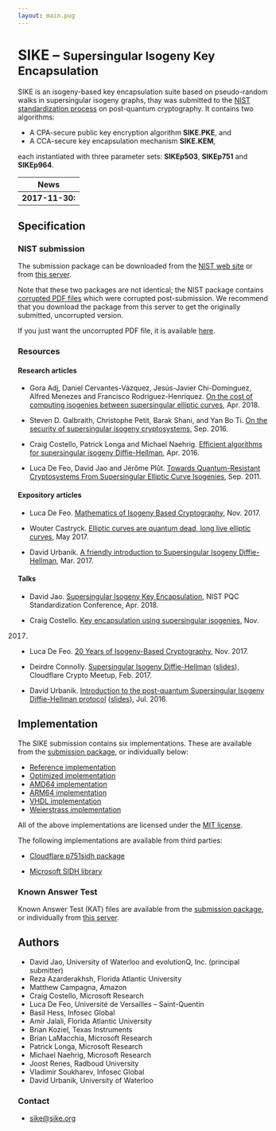 ```yaml
---
layout: main.pug
---
```


# SIKE – <small>Supersingular Isogeny Key Encapsulation</small>

SIKE is an isogeny-based key encapsulation suite based on pseudo-random
walks in supersingular isogeny graphs, thay was submitted to the [NIST
standardization
process](https://csrc.nist.gov/Projects/Post-Quantum-Cryptography) on
post-quantum cryptography. It contains two algorithms: 

- A CPA-secure public key encryption algorithm **SIKE.PKE**, and
- A CCA-secure key encapsulation mechanism **SIKE.KEM**,

each instantiated with three parameter sets: **SIKEp503**,
**SIKEp751** and **SIKEp964**.

| News |
|-|
| **2017-11-30:** | SIKE proposal submitted to [NIST PQC process](https://csrc.nist.gov/Projects/Post-Quantum-Cryptography).

## Specification

### NIST submission

The submission package can be downloaded from the [NIST web
site](https://csrc.nist.gov/projects/post-quantum-cryptography/round-1-submissions)
or from [this server](files/SIKE.zip).

Note that these two packages are not identical; the NIST package
contains [corrupted PDF
files](https://groups.google.com/a/list.nist.gov/forum/#!topic/pqc-forum/FB_H0WkXU_M)
which were corrupted post-submission.  We recommend that you download
the package from this server to get the originally submitted,
uncorrupted version.

If you just want the uncorrupted PDF file, it is available
[here](files/SIDH-spec.pdf).

### Resources

#### Research articles

- Gora Adj, Daniel Cervantes-Vázquez, Jesús-Javier Chi-Domínguez, Alfred
  Menezes and Francisco Rodríguez-Henríquez. [On the cost of computing
isogenies between supersingular elliptic
curves](https://eprint.iacr.org/2018/313), Apr. 2018.

- Steven D. Galbraith, Christophe Petit, Barak Shani, and Yan Bo Ti.
  [On the security of supersingular isogeny
cryptosystems](https://eprint.iacr.org/2016/859), Sep. 2016.

- Craig Costello, Patrick Longa and Michael Naehrig. [Efficient
  algorithms for supersingular isogeny
  Diffie-Hellman](https://eprint.iacr.org/2016/413), Apr. 2016.

- Luca De Feo, David Jao and Jérôme Plût. [Towards Quantum-Resistant
  Cryptosystems From Supersingular Elliptic Curve
Isogenies](https://eprint.iacr.org/2011/506), Sep. 2011.

#### Expository articles

- Luca De Feo. [Mathematics of Isogeny Based
  Cryptography](https://arxiv.org/abs/1711.04062), Nov. 2017.

- Wouter Castryck. [Elliptic curves are quantum dead, long live elliptic
  curves](https://www.esat.kuleuven.be/cosic/elliptic-curves-are-quantum-dead-long-live-elliptic-curves/),
May 2017.


- David Urbanik. [A friendly introduction to Supersingular Isogeny
  Diffie-Hellman](https://csclub.uwaterloo.ca/~dburbani/work/friendlysidh.pdf),
Mar. 2017.

#### Talks

- David Jao. [Supersingular Isogeny Key Encapsulation](files/SIKE.pdf),
  NIST PQC Standardization Conference, Apr. 2018.

- Craig Costello. [Key encapsulation using supersingular
  isogenies](https://ecc2017.cs.ru.nl/slides/ecc2017-costello.pdf), Nov.
2017.

- Luca De Feo. [20 Years of Isogeny-Based
  Cryptography](http://defeo.lu/docet/assets/slides/2017-11-14-ecc.pdf),
Nov. 2017.

- Deirdre Connolly. [Supersingular Isogeny
  Diffie-Hellman](https://www.youtube.com/watch?v=ctP24WKusX0)
([slides](https://dconnolly.github.io/talks/cloudflare-crypto-meetup-feb-2017/Crypto%20Meetup%20Feb%202017.pdf)),
Cloudflare Crypto Meetup, Feb. 2017.

- David Urbanik. [Introduction to the post-quantum Supersingular Isogeny
  Diffie-Hellman protocol](https://www.youtube.com/watch?v=PW5Vsu57o9I)
([slides](https://csclub.uwaterloo.ca/~dburbani/work/sidh_talk_july_2016.pdf)),
Jul. 2016.

## Implementation

The SIKE submission contains six implementations. These are available
from the [submission package](files/SIKE.zip), or individually below:

- [Reference implementation](files/reference.zip)
- [Optimized implementation](files/optimized.zip)
- [AMD64 implementation](files/x64.zip)
- [ARM64 implementation](files/arm64.zip)
- [VHDL implementation](files/vhdl.zip)
- [Weierstrass implementation](files/weierstrass.zip)

All of the above implementations are licensed under the [MIT
license](files/License.txt).

The following implementations are available from third parties:

- [Cloudflare p751sidh package](https://github.com/cloudflare/p751sidh)

- [Microsoft SIDH library](https://github.com/Microsoft/PQCrypto-SIDH)

### Known Answer Test

Known Answer Test (KAT) files are available from the [submission
package](files/SIKE.zip), or individually from [this
server](files/KAT/).

## Authors

- David Jao, University of Waterloo and evolutionQ, Inc. (principal submitter)
- Reza Azarderakhsh, Florida Atlantic University
- Matthew Campagna, Amazon
- Craig Costello, Microsoft Research
- Luca De Feo, Université de Versailles – Saint-Quentin
- Basil Hess, Infosec Global
- Amir Jalali, Florida Atlantic University
- Brian Koziel, Texas Instruments
- Brian LaMacchia, Microsoft Research
- Patrick Longa, Microsoft Research
- Michael Naehrig, Microsoft Research
- Joost Renes, Radboud University
- Vladimir Soukharev, Infosec Global
- David Urbanik, University of Waterloo

### Contact

- [sike@sike.org](mailto:sike@sike.org)

